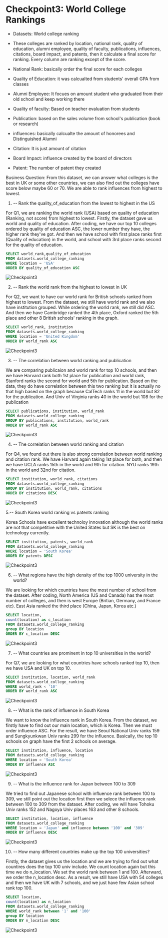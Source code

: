 # Checkpoint3: World College Rankings

* Datasets: World college ranking
* These colleges are ranked by location, national rank, quality of education, alumni employee, quality of faculty, publications, influences, citations, board impact, and patents, then it calculate a final score for ranking. Every column are ranking except of the score.


* National Rank: basically order the final score for each colleges
* Quality of Education: it was calcualted from students' overall GPA from classes
* Alumni Employee: It focues on amount student who graduated from their old school and keep working there
* Quality of faculty: Based on teacher evaluation from students
* Publication: based on the sales volume from school's publication (book or research)
* influences: basically calcualte the amount of honorees and Distinguished Alumni
* Citation: It is just amount of citation
* Board Impact: influence created by the board of directors
* Patent: The number of patent they created 


Business Question: From this dataset, we can answer what colleges is the best in UK or some other countries, we can also find out the colleges have score below maybe 60 or 70. We are able to rank influences from highest to lowest. 

1. -- Rank the quality_of_education from the lowest to highest in the US

For Q1, we are ranking the world rank (USA) based on quality of education (Ranking, not score) from highest to lowest. Firstly, the dataset gave us world and quality of education. After coding, we have our top 10 colleges ordered by quality of education ASC, the lower number they have, the higher rank they've got. And then we have school with first place ranks first (Quality of education) in the world, and school with 3rd place ranks second for the quality of education. 

```SQL
SELECT world_rank,quality_of_education
FROM datasets.world_college_ranking
WHERE location = 'USA'
ORDER BY quality_of_education ASC
```

![Checkpoint3](Visualization/CP-1.png)


2. -- Rank the world rank from the highest to lowest in UK

For Q2, we want to have our world rank for British schools ranked from highest to lowest. From the dataset, we still have world rank and we also have institution grouped. While ordering the world rank, we still did ASC. And then we have Cambridge ranked the 4th place, Oxford ranked the 5th place and other 8 British schools' ranking in the graph. 

```SQL
SELECT world_rank, institution
FROM datasets.world_college_ranking
WHERE location = 'United Kingdom'
ORDER BY world_rank ASC
```

![Checkpoint3](Visualization/CP-2.png)


3. -- The correlation between world ranking and publication

We are comparing publicaion and world rank for top 10 schools, and then we have Harvard rank both 1st place for publication and world rank, Stanford ranks the second for world and 5th for publication. Based on the data, they do have correlation between this two ranking but it is actually no that high based on the graph because CalTech ranks 11 in the world but 82 for the publication. And Univ of Virginia ranks 40 in the world but 108 for the publication

```SQL
SELECT publications, institution, world_rank
FROM datasets.world_college_ranking
GROUP BY publications, institution, world_rank
ORDER BY world_rank ASC
```

![Checkpoint3](Visualization/CP-3.png)


4. -- The correlation between world ranking and citation

For Q4, we found out there is also strong correlation between world ranking and citation rank. We have Harvard again taking 1st place for both, and then we have UCLA ranks 15th in the world and 9th for citation. NYU ranks 19th in the world and 32nd for citation. 

```SQL
SELECT institution, world_rank, citations
FROM datasets.world_college_ranking
GROUP BY institution, world_rank, citations
ORDER BY citations DESC
```

![Checkpoint3](Visualization/CP-4.png)


5.-- South Korea world ranking vs patents ranking

Korea Schools have excellent technoloy innovation although the world ranks are not that competitive with the United States but SK is the best on technology currently. 

```SQL
SELECT institution, patents, world_rank
FROM datasets.world_college_ranking
WHERE location = 'South Korea' 
ORDER BY patents DESC
```

![Checkpoint3](Visualization/CP-5.png)


6. -- What regions have the high density of the top 1000 university in the world?

We are looking for which countries have the most number of school from the dataset. After coding, North America (US and Canada) has the most number of colleges, and then is west Europe (Britian, Germany, and France etc). East Asia ranked the third place (China, Japan, Korea atc.)  

```SQL
SELECT location,
count(location) as c_location
FROM datasets.world_college_ranking
group BY location
ORDER BY c_location DESC
```

![Checkpoint3](Visualization/CP-6.png)


7. -- What countries are prominent in top 10 universities in the world?

For Q7, we are looking for what countries have schools ranked top 10, then we have USA and UK on top 10. 

```SQL
SELECT institution, location, world_rank
FROM datasets.world_college_ranking
WHERE world_rank < '10'
ORDER BY world_rank ASC
```

![Checkpoint3](Visualization/CP-7.png)


8. -- What is the rank of influence in South Korea

We want to know the influence rank in South Korea. From the dataset, we firstly have to find out our main location, which is Korea. Then we must order influence ASC. For the result, we have Seoul National Univ ranks 159 and Sungkyunkwan Univ ranks 299 for the influence. Basically, the top 10 schools on graph have the first 2 schools on average. 

```SQL
SELECT institution, influence, location
FROM datasets.world_college_ranking
WHERE location = 'South Korea'
ORDER BY influence ASC
```
![Checkpoint3](Visualization/CP-8.png)

9. -- What is the influence rank for Japan between 100 to 309

We tried to find out Japanese school with influence rank between 100 to 309, we still point out the location first then we selece the influence rank between 100 to 309 from the dataset. After coding, we will have Tohoku Univ ranks 152 and Nagoya Univ places 163 and other 8 schools.

```SQL
SELECT institution, location, influence
FROM datasets.world_college_ranking
WHERE location = 'Japan' and influence between '100' and '309' 
ORDER BY influence DESC
```

![Checkpoint3](Visualization/CP-9.png)


10. -- How many different countries make up the top 100 universities?

Firstly, the dataset gives us the location and we are trying to find out what countires does the top 100 univ include. We count location again but this time we do n_location. We set the world rank between 1 and 100. Afterward, we order the n_location desc. As a result, we still have USA with 54 colleges and then we have UK with 7 schools, and we just have few Asian school rank top 100. 

```SQL
SELECT location,
count(location) as n_location
FROM datasets.world_college_ranking
WHERE world_rank between '1' and '100'
group BY location
ORDER BY n_location DESC
```

![Checkpoint3](Visualization/CP-10.png)

